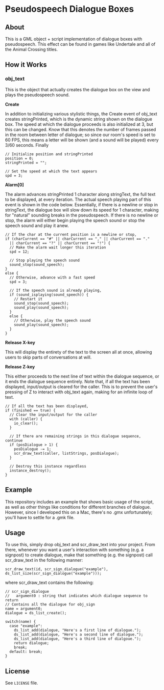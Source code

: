 # Pseudospeech Dialogue Boxes

## About

This is a GML object + script implementation of dialogue boxes with pseudospeech. This effect can be found in games like Undertale and all of the Animal Crossing titles.

## How it Works

### obj_text

This is the object that actually creates the dialogue box on the view and plays the pseudospeech sound.

**Create**

In addition to initializing various stylistic things, the Create event of obj_text creates stringPrinted, which is the dynamic string shown on the dialogue box. The speed at which the dialogue proceeds is also initialized at 3, but this can be changed. Know that this denotes the number of frames passed in the room between letter of dialogue; so since our room's speed is set to 60 FPS, this means a letter will be shown (and a sound will be played) every 3/60 seconds. Finally

```gml
// Initialize position and stringPrinted
position = 0;
stringPrinted = "";

// Set the speed at which the text appears
spd = 3;
```

**Alarm[0]**

The alarm advances stringPrinted 1 character along stringText, the full text to be displayed, at every iteration. The actual speech playing part of this event is shown in the code below. Essentially, if there is a newline or stop in stringText, the dialogue box will slow down its speed for 1 character, making for "natural" sounding breaks in the pseudospeech. If there is no newline or stop, the alarm will either begin playing the speech sound or stop the speech sound and play it anew.

```gml
// If the char at the current position is a newline or stop,
if (charCurrent == "#" || charCurrent == "," || charCurrent == "."
  || charCurrent == "?" || charCurrent == "!") {
  // Make the alarm wait longer this iteration
  spd = 12;

  // Stop playing the speech sound
  sound_stop(sound_speech);
}
else {
  // Otherwise, advance with a fast speed
  spd = 3;

  // If the speech sound is already playing,
  if (sound_isplaying(sound_speech)) {
    // Restart it
    sound_stop(sound_speech);
    sound_play(sound_speech);
  }
  else {
    // Otherwise, play the speech sound
    sound_play(sound_speech);
  }
}
```

**Release X-key**

This will display the entirety of the text to the screen all at once, allowing users to skip parts of conversations at will.

**Release Z-key**

This either proceeds to the next line of text within the dialogue sequence, or it ends the dialogue sequence entirely. Note that, if all the text has been displayed, input/output is cleared for the caller. This is to prevent the user's pressing of Z to interact with obj_text again, making for an infinite loop of text.

```gml
// If all the text has been displayed,
if (finished == true) {
  // Clear the input/output for the caller
  with (caller) {
    io_clear();
  }

  // If there are remaining strings in this dialogue sequence, continue
  if (posDialogue > 1) {
    posDialogue -= 1;
    scr_draw_text(caller, listStrings, posDialogue);
  }

  // Destroy this instance regardless
  instance_destroy();
}
```

## Example

This repository includes an example that shows basic usage of the script, as well as other things like conditions for different branches of dialogue. However, since I developed this on a Mac, there's no .gmx unfortunately; you'll have to settle for a .gmk file.

## Usage

To use this, simply drop obj_text and scr_draw_text into your project. From there, whenever you want a user's interaction with something (e.g. a signpost) to create dialogue, make that something (e.g. the signpost) call scr_draw_text in the following manner:

```gml
scr_draw_text(id, scr_sign_dialogue("example"), ds_list_size(scr_sign_dialogue("example")));
```

where scr_draw_text contains the following:

```gml
// scr_sign_dialogue
//   argument0 : string that indicates which dialogue sequence to return
// Contains all the dialogue for obj_sign
name = argument0;
dialogue = ds_list_create();

switch(name) {
  case "example":
    ds_list_add(dialogue, "Here's a first line of dialogue.");
    ds_list_add(dialogue, "Here's a second line of dialogue.");
    ds_list_add(dialogue, "Here's a third line of dialgoue.");
    return dialogue;
    break;
  default: break;
}
```

License
-------

See `LICENSE` file.
